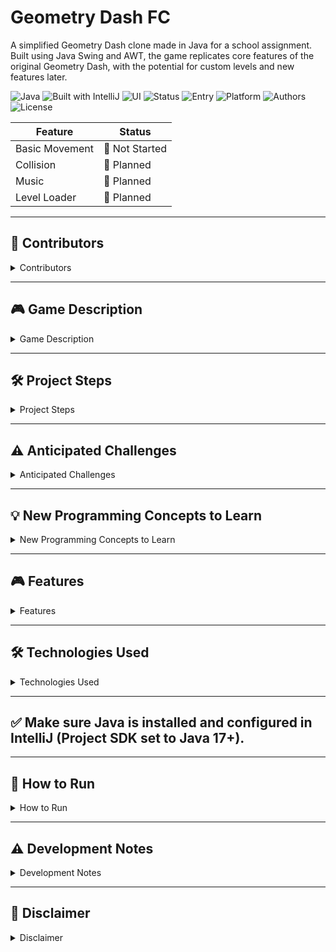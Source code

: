 # Geometry Dash FC

A simplified Geometry Dash clone made in Java for a school assignment. Built using Java Swing and AWT, the game replicates core features of the original Geometry Dash, with the potential for custom levels and new features later.

![Java](https://img.shields.io/badge/Java-17+-red)
![Built with IntelliJ](https://img.shields.io/badge/IDE-IntelliJ-blue)
![UI](https://img.shields.io/badge/Swing-AWT%20%2F%20Swing-green)
![Status](https://img.shields.io/badge/Status-In%20Development-yellow)
![Entry](https://img.shields.io/badge/Main%20Class-GDmain-blue)
![Platform](https://img.shields.io/badge/Platform-PC%20Only-lightgrey)
![Authors](https://img.shields.io/badge/Authors-Isehiya%20%26%20ay4325434-cyan)
![License](https://img.shields.io/badge/License-Educational-blueviolet)

| Feature        | Status    |
|----------------|-----------|
| Basic Movement | 🔲 Not Started |
| Collision      | 🔄 Planned |
| Music          | 🔄 Planned|
| Level Loader   | 🔄 Planned |

---

## 👥 Contributors
<details>
   <summary> Contributors </summary>

- Isehiya

- ay4325434
</details>

---

## 🎮 Game Description
<details>
   <summary>Game Description</summary>


Geometry Dash FC is a one-player platformer game inspired by the original Geometry Dash. The goal is to jump over obstacles and survive until the end of the level without crashing into a hazardous hitbox.

   <details>
      <summary>Player Controls</summary>

   ### Player Controls:

   The player uses the keyboard (spacebar or up-arrow) to make the character jump.

   </details>
   
   <details>
      <summary>Gameplay</summary>

   ### Gameplay:

   The game runs automatically (side-scrolling), and the player must time their jumps to avoid hitting spikes or incoming blocks.

   The player dies and restarts the level if they hit an obstacle.

   </details>

   <details>
      <summary>Graphics</summary>

   ### Graphics:

   Graphics are built using Java Swing, AWT, and Geom.

   The player character and obstacles are represented using simple geometric shapes.

   </details>

   <details>
      <summary>Levels</summary>

   ### Levels:

   The game will include at least one fully playable level.

   If there is time, more maps will be added with increasing difficulty.

   </details>

   <details>
      <summary>Timer & Speed</summary>

   ### Timer & Speed:

   The level has a consistent auto-scroll speed, simulating the flow of classic Geometry Dash.

   </details>

   <details>
      <summary>Sound and Effects</summary>

   ### Sound and Effects:

   If time allows, simple background music or sound effects may be added using Java’s audio libraries.

   </details>

</details>

---

## 🛠️ Project Steps

<details>
   <summary>Project Steps</summary>

### 🔢 Development Timeline (Rough Order)

- Create main game window (GDmain) and set up canvas – Isehiya

- Design and create a working starting menu - Both

- Draw the player character and level obstacles – Isehiya

- Implement basic physics and jumping mechanics – ay4325434

- Set up the game loop and auto-scroll movement – Isehiya

- Add collision detection for obstacles – ay4325434

- Create one playable map layout with obstacles – ay4325434

- Add restart and death screen handling – Both

- Polish graphics and user interface – Both

- (Optional) Add second level – Both

</details>

---

## ⚠️ Anticipated Challenges

<details>
   <summary>Anticipated Challenges</summary>

### Smooth game loop: 
Java Swing isn’t designed for real-time games, so syncing frame updates smoothly may be difficult.

### Collision accuracy: 
Making sure the player’s hitbox is fair and responsive.

### Jump timing and feel: 
Tweaking gravity and jump height for good gameplay feel.

### Graphics design: 
Making simple but visually appealing graphics using only geometric shapes.

### Audio (if attempted): 
Loading and syncing sound effects correctly in Java.

</details>

---

## 💡 New Programming Concepts to Learn

<details>
   <summary>New Programming Concepts to Learn</summary>

Implementing a game loop with Swing timers or threads.

Collision detection using shapes from java.awt.geom.

Creating a responsive UI layout with canvas-based drawing.

Possibly playing audio using Clip or AudioInputStream in Java.

</details>

---

## 🎮 Features
<details>
   <summary> Features </summary>

- Side-scrolling platformer gameplay
- Jump mechanics and obstacle collision
- Java Swing-based user interface
- Expandable level design (planned)
- Clean object-oriented code
</details>

---

## 🛠️ Technologies Used
<details>
   <summary>Technologies Used</summary>

- Java (JDK 17+ recommended)
- Swing (`javax.swing`)
- AWT (`java.awt`, `java.awt.geom`)
- IntelliJ IDEA
- Main class: `GDmain`
</details>

---
## ✅ Make sure Java is installed and configured in IntelliJ (Project SDK set to Java 17+).

---

## 🚀 How to Run

<details>
   <summary>How to Run</summary>

1. Clone the repository:

   ```bash
   git clone https://github.com/Isehiya/Geometry-Dash-FC.git
   ```
Open the project in IntelliJ IDEA.

Run the GDmain class to launch the game.

</details>

---

## ⚠️ Development Notes

<details>
   <summary>Development Notes</summary>

Still troubleshooting and building core functionality.

Level/map expansion is planned if time allows.

Project is in active development.

</details>

---

## 📌 Disclaimer

<details>
   <summary> Disclaimer </summary>

This project is for educational use only and is not affiliated with or endorsed by the official Geometry Dash game or developers.

</details>